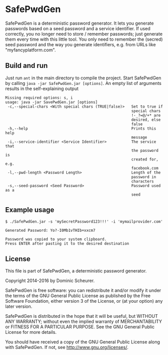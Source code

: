# SafePwdGen
SafePwdGen is a deterministic password generator. It lets you generate passwords
based on a seed password and a service identifier. If used correctly, you no longer
need to store / remember passwords; just generate them every time with this little tool.
You only need to remember the (secred) seed password and the way you generate identifiers,
e.g. from URLs like "myfancyplatform.com".

## Build and run

Just run `ant` in the main directory to compile the project.
Start SafePwdGen by calling `java -jar SafePwdGen.jar [options]`.
An empty list of arguments results in the self-explaining output

```
Missing required options: s, i
usage: java -jar SavePwdGen.jar [options]
 -c,--special-chars <With special chars (TRUE|false)>   Set to true if
                                                        special chars
                                                        !-_?=@/+* are
                                                        desired, else
                                                        false
 -h,--help                                              Prints this help
                                                        message
 -i,--service-identifier <Service Identifier>           The service that
                                                        the password is
                                                        created for, e.g.
                                                        facebook.com
 -l,--pwd-length <Password Length>                      Length of the
                                                        password in
                                                        characters
 -s,--seed-password <Seed Password>                     Password used as a
                                                        seed
```

## Example usage

```
$ ./SafePwdGen.jar -s 'mySecretPassword123!!!' -i 'mymailprovider.com'

Generated Password: Yo?-I0Mb1vTHIb+xxcm7

Password was copied to your system clipboard.
Press ENTER after pasting it to the desired destination
```

## License

This file is part of SafePwdGen, a deterministic password generator.

Copyright 2014-2016 by Dominic Scheurer.

SafePwdGen is free software: you can redistribute it and/or modify it under the terms of the GNU General Public License as published by the Free Software Foundation, either version 3 of the License, or (at your option) any later version.

SafePwdGen is distributed in the hope that it will be useful, but WITHOUT ANY WARRANTY; without even the implied warranty of MERCHANTABILITY or FITNESS FOR A PARTICULAR PURPOSE. See the GNU General Public License for more details.

You should have received a copy of the GNU General Public License along with SafePwdGen. If not, see http://www.gnu.org/licenses/.
